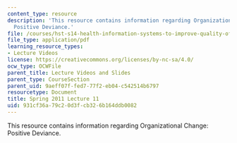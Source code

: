 ```yaml
---
content_type: resource
description: 'This resource contains information regarding Organizational Change:
  Positive Deviance.'
file: /courses/hst-s14-health-information-systems-to-improve-quality-of-care-in-resource-poor-settings-spring-2012/931cf36a79c20d3fcb326b164ddb0082_MITHST_S14S12_lec16_1111.pdf
file_type: application/pdf
learning_resource_types:
- Lecture Videos
license: https://creativecommons.org/licenses/by-nc-sa/4.0/
ocw_type: OCWFile
parent_title: Lecture Videos and Slides
parent_type: CourseSection
parent_uid: 9aeff07f-fed7-77f2-eb04-c542514b6797
resourcetype: Document
title: Spring 2011 Lecture 11
uid: 931cf36a-79c2-0d3f-cb32-6b164ddb0082
---
```

This resource contains information regarding Organizational Change: Positive Deviance.